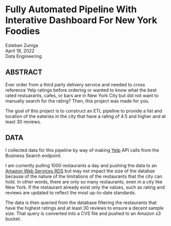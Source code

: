 # Fully Automated Pipeline With Interative Dashboard For New York Foodies

Esteban Zuniga <br>
April 18, 2022 <br>
Data Engineering

## ABSTRACT

Ever order from a third party delivery service and needed to cross reference Yelp ratings before ordering or wanted to know what the best rated restuarants, cafes, or bars are in New York City but did not want to manually search for the rating? Then, this project was made for you. 

The goal of this project is to construct an ETL pipeline to provide a list and location of the eateries in the city that have a rating of 4.5 and higher and at least 30 reviews. 

## DATA
I collected data for this pipeline by way of making [Yelp](https://www.yelp.com/developers/documentation/v3/business_search) API calls from the Business Search endpoint.

I am currently pulling 1000 restaurants a day and pushing the data to an [Amazon Web Services RDS](https://aws.amazon.com/) but may not impact the size of the databse because of the nature of the limitations of the restaurants that the city can hold. In other words, there are only so many restaurants, even in a city like New York. If the restaurant already exist only the values, such as rating and reviews are updated to reflect the most up-to-date standards.

The data is then queried from the database filtering the restaurants that have the highest ratings and at least 30 reviews to ensure a decent sample size. That query is converted into a CVS file and pushed to an Amazon s3 bucket.



